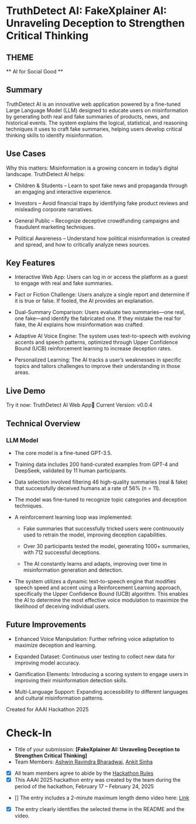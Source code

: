 # TruthDetect AI: FakeXplainer AI: Unraveling Deception to Strengthen Critical Thinking

## THEME
** AI for Social Good **

## Summary

TruthDetect AI is an innovative web application powered by a fine-tuned Large Language Model (LLM) designed to educate users on misinformation by generating both real and fake summaries of products, news, and historical events. The system explains the logical, statistical, and reasoning techniques it uses to craft fake summaries, helping users develop critical thinking skills to identify misinformation.

## Use Cases

Why this matters: Misinformation is a growing concern in today’s digital landscape. TruthDetect AI helps:

* Children & Students – Learn to spot fake news and propaganda through an engaging and interactive experience.

* Investors – Avoid financial traps by identifying fake product reviews and misleading corporate narratives.

* General Public – Recognize deceptive crowdfunding campaigns and fraudulent marketing techniques.

* Political Awareness – Understand how political misinformation is created and spread, and how to critically analyze news sources.

## Key Features

* Interactive Web App: Users can log in or access the platform as a guest to engage with real and fake summaries.

* Fact or Fiction Challenge: Users analyze a single report and determine if it is true or false. If fooled, the AI provides an explanation.

* Dual-Summary Comparison: Users evaluate two summaries—one real, one fake—and identify the fabricated one. If they mistake the real for fake, the AI explains how misinformation was crafted.

* Adaptive AI Voice Engine: The system uses text-to-speech with evolving accents and speech patterns, optimized through Upper Confidence Bound (UCB) reinforcement learning to increase deception rates.

* Personalized Learning: The AI tracks a user’s weaknesses in specific topics and tailors challenges to improve their understanding in those areas.

## Live Demo

Try it now: TruthDetect AI Web App🔹 Current Version: v0.0.4

## Technical Overview

### LLM Model

* The core model is a fine-tuned GPT-3.5.

* Training data includes 200 hand-curated examples from GPT-4 and DeepSeek, validated by 11 human participants.

* Data selection involved filtering 46 high-quality summaries (real & fake) that successfully deceived humans at a rate of 56% (n = 11).

* The model was fine-tuned to recognize topic categories and deception techniques.

* A reinforcement learning loop was implemented:

    * Fake summaries that successfully tricked users were continuously used to retrain the model, improving deception capabilities.

    * Over 30 participants tested the model, generating 1000+ summaries, with 712 successful deceptions.

    * The AI constantly learns and adapts, improving over time in misinformation generation and detection.
      
* The system utilizes a dynamic text-to-speech engine that modifies speech speed and accent using a Reinforcement Learning approach, specifically the Upper Confidence Bound (UCB) algorithm. This enables the AI to determine the most effective voice modulation to maximize the likelihood of deceiving individual users.

## Future Improvements

* Enhanced Voice Manipulation: Further refining voice adaptation to maximize deception and learning.

* Expanded Dataset: Continuous user testing to collect new data for improving model accuracy.

* Gamification Elements: Introducing a scoring system to engage users in improving their misinformation detection skills.

* Multi-Language Support: Expanding accessibility to different languages and cultural misinformation patterns.

Created for AAAI Hackathon 2025

# Check-In

- Title of your submission: **[FakeXplainer AI: Unraveling Deception to Strengthen Critical Thinking]**
- Team Members: [Ashwin Ravindra Bharadwaj](mailto:bharadwaj.ash@northeastern.edu), [Ankit Sinha](mailto:sinha.ank@northeastern.edu)
- [X] All team members agree to abide by the [Hackathon Rules](https://aaai.org/conference/aaai/aaai-25/hackathon/)
- [X] This AAAI 2025 hackathon entry was created by the team during the period of the hackathon, February 17 – February 24, 2025
- [] The entry includes a 2-minute maximum length demo video here: [Link](https://your-link.com)
- [X] The entry clearly identifies the selected theme in the README and the video.
